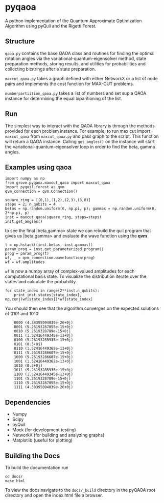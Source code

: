 # pyqaoa
A python implementation of the Quantum Approximate Optimization Algorithm using
pyQuil and the Rigetti Forest.

## Structure

`qaoa.py` contains the base QAOA class and routines for finding the optimal
rotation angles via the variational-quantum-eigensolver method, state
preparation methods, storing results, and utilities for probabilities and
collecting bitstrings after a state preparation.

`maxcut_qaoa.py` takes a graph defined with either NetworkX or a list of node
pairs and implements the cost function for MAX-CUT problems.

`numberpartiition_qaoa.py` takes a list of numbers and set sup a QAOA instance
for determining the equal biparitioning of the list.

## Run
 
The simplest way to interact with the QAOA library is through the methods provided for each problem instance.  For example, to run max cut import `maxcut_qaoa` from `maxcut_qaoa.py` and pass graph to the script. 
This function will return a QAOA instance.  Calling `get_angles()` on the instance will
start the variational-quantum-eigensolver loop in order to find  the beta, gamma angles.

## Examples using qaoa

```
import numpy as np
from grove.pyqaoa.maxcut_qaoa import maxcut_qaoa
import pyquil.forest as qvm
qvm_connection = qvm.Connection()
```

```
square_ring = [(0,1),(1,2),(2,3),(3,0)]
steps = 2; n_qubits = 4
betas = np.random.uniform(0, np.pi, p); gammas = np.random.uniform(0, 2*np.pi, p)
inst = maxcut_qaoa(square_ring, steps=steps)
inst.get_angles()
```

to see the final |beta,gamma> state we can rebuild the quil program that gives
us |beta,gamma> and evaluate the wave function using the **qvm**

```
t = np.hstack((inst.betas, inst.gammas))
param_prog = inst.get_parameterized_program()
prog = param_prog(t)
wf, _ = qvm_connection.wavefunction(prog)
wf = wf.amplitudes
```

`wf` is now a numpy array of complex-valued amplitudes for each computational
basis state.  To visualize the distribution iterate over the states and
calculate the probability.

```
for state_index in range(2**inst.n_qubits):
    print inst.states[state_index], np.conj(wf[state_index])*wf[state_index]
```

You should then see that the algorithm converges on the expected solutions of 0101 and 1010!

```
    0000 (4.38395094039e-26+0j)
    0001 (5.26193287055e-15+0j)
    0010 (5.2619328789e-15+0j)
    0011 (1.52416449345e-13+0j)
    0100 (5.26193285935e-15+0j)
    0101 (0.5+0j)
    0110 (1.52416449362e-13+0j)
    0111 (5.26193286607e-15+0j)
    1000 (5.26193286607e-15+0j)
    1001 (1.52416449362e-13+0j)
    1010 (0.5+0j)
    1011 (5.26193285935e-15+0j)
    1100 (1.52416449345e-13+0j)
    1101 (5.2619328789e-15+0j)
    1110 (5.26193287055e-15+0j)
    1111 (4.38395094039e-26+0j)
```

Dependencies
------------

* Numpy
* Scipy
* pyQuil
* Mock (for development testing)
* NetworkX (for building and analyzing graphs)
* Matplotlib (useful for plotting)

Building the Docs
------------
To build the documentation run
```
cd docs/
make html
```

To view the docs navigate to the `docs/_build` directory in the pyQAOA root
directory and open the index.html file a browser. 
